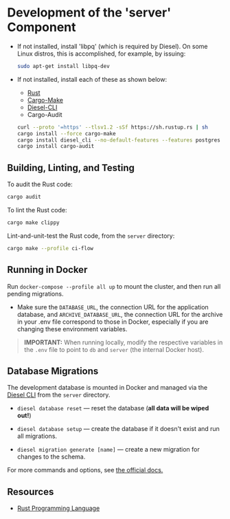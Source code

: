 # Development of the 'server' Component

- If not installed, install 'libpq' (which is required by Diesel). On some
  Linux distros, this is accomplished, for example, by issuing:

  ```bash
  sudo apt-get install libpq-dev
  ```

- If not installed, install each of these as shown below:
  - [Rust](https://www.rust-lang.org/)
  - [Cargo-Make](https://github.com/sagiegurari/cargo-make)
  - [Diesel-CLI](https://crates.io/crates/diesel_cli/2.0.1)
  - Cargo-Audit

  ```bash
  curl --proto '=https' --tlsv1.2 -sSf https://sh.rustup.rs | sh
  cargo install --force cargo-make
  cargo install diesel_cli --no-default-features --features postgres
  cargo install cargo-audit

  ```


## Building, Linting, and Testing

To audit the Rust code:

```bash
cargo audit
```

To lint the Rust code:

```bash
cargo make clippy
```

Lint-and-unit-test the Rust code, from the `server` directory:

```bash
cargo make --profile ci-flow
```

## Running in Docker

Run `docker-compose --profile all up` to mount the cluster, and then run all
pending migrations.

- Make sure the `DATABASE_URL`, the connection URL for the application
  database, and `ARCHIVE_DATABASE_URL`, the connection URL for the archive in
  your .env file correspond to those in Docker, especially if you are changing
  these environment variables.

> **IMPORTANT:**
When running locally, modify the respective variables in the `.env` file to
point to `db` and `server` (the internal Docker host).


## Database Migrations

The development database is mounted in Docker and managed via the
[Diesel CLI](https://diesel.rs/guides/getting-started) from the `server`
directory.

- `diesel database reset` — reset the database (**all data will be wiped
  out!**)

- `diesel database setup` — create the database if it doesn't exist and run all
  migrations.

- `diesel migration generate [name]` — create a new migration for changes to
  the schema.

For more commands and options, see [the official docs.](https://crates.io/crates/diesel_cli)


## Resources

- [Rust Programming Language](https://doc.rust-lang.org/book/)
